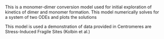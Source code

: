 This is a monomer-dimer conversion model used for initial exploration of kinetics of dimer and monomer formation. This model numerically solves for a system of two ODEs and plots the solutions

This model is used a demonstration of data provided in Centromeres are Stress-Induced Fragile Sites (Kolbin et al.)

